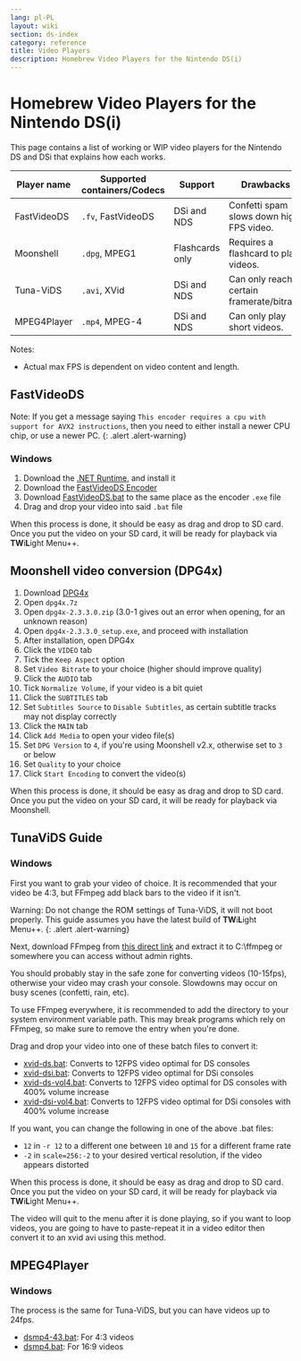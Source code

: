 ```yaml
---
lang: pl-PL
layout: wiki
section: ds-index
category: reference
title: Video Players
description: Homebrew Video Players for the Nintendo DS(i)
---
```


# Homebrew Video Players for the Nintendo DS(i)
This page contains a list of working or WIP video players for the Nintendo DS and DSi that explains how each works.

| Player name | Supported containers/Codecs | Support         | Drawbacks                                   | Max FPS |
| ----------- | --------------------------- | --------------- | ------------------------------------------- | ------- |
| FastVideoDS | `.fv`, FastVideoDS          | DSi and NDS     | Confetti spam slows down high FPS video.    | 60fps   |
| Moonshell   | `.dpg`, MPEG1               | Flashcards only | Requires a flashcard to play videos.        | 24fps   |
| Tuna-ViDS   | `.avi`, XVid                | DSi and NDS     | Can only reach a certain framerate/bitrate. | 15fps   |
| MPEG4Player | `.mp4`, MPEG-4              | DSi and NDS     | Can only play short videos.                 | 24fps   |

Notes:
- Actual max FPS is dependent on video content and length.

## FastVideoDS

Note: If you get a message saying `This encoder requires a cpu with support for AVX2 instructions`, then you need to either install a newer CPU chip, or use a newer PC.
{: .alert .alert-warning}

### Windows

1. Download the [.NET Runtime](https://dotnet.microsoft.com/en-us/download/dotnet/thank-you/runtime-6.0.12-windows-x64-installer?cid=getdotnetcore), and install it
1. Download the [FastVideoDS Encoder](https://mega.nz/file/mYwiBTZA#FX6k-9cclPig4_WutE9IueVR7NN0Kxl-mZvRXyhpQRg)
1. Download [FastVideoDS.bat](/assets/files/FastVideoDS.bat) to the same place as the encoder `.exe` file
1. Drag and drop your video into said `.bat` file

When this process is done, it should be easy as drag and drop to SD card. Once you put the video on your SD card, it will be ready for playback via **TW**i**L**ight Menu++.

## Moonshell video conversion (DPG4x)

1. Download [DPG4x](https://www.gamebrew.org/wiki/DPG4X)
1. Open `dpg4x.7z`
1. Open `dpg4x-2.3.3.0.zip` (3.0-1 gives out an error when opening, for an unknown reason)
1. Open `dpg4x-2.3.3.0_setup.exe`, and proceed with installation
1. After installation, open DPG4x
1. Click the `VIDEO` tab
1. Tick the `Keep Aspect` option
1. Set `Video Bitrate` to your choice (higher should improve quality)
1. Click the `AUDIO` tab
1. Tick `Normalize Volume`, if your video is a bit quiet
1. Click the `SUBTITLES` tab
1. Set `Subtitles Source` to `Disable Subtitles`, as certain subtitle tracks may not display correctly
1. Click the `MAIN` tab
1. Click `Add Media` to open your video file(s)
1. Set `DPG Version` to `4`, if you're using Moonshell v2.x, otherwise set to `3` or below
1. Set `Quality` to your choice
1. Click `Start Encoding` to convert the video(s)

When this process is done, it should be easy as drag and drop to SD card. Once you put the video on your SD card, it will be ready for playback via Moonshell.

## TunaViDS Guide

### Windows
First you want to grab your video of choice. It is recommended that your video be 4:3, but FFmpeg add black bars to the video if it isn't.

Warning: Do not change the ROM settings of Tuna-ViDS, it will not boot properly. This guide assumes you have the latest build of **TW**i**L**ight Menu++.
{: .alert .alert-warning}

Next, download FFmpeg from [this direct link](https://www.gyan.dev/ffmpeg/builds/ffmpeg-git-essentials.7z) and extract it to C:\ffmpeg or somewhere you can access without admin rights.

You should probably stay in the safe zone for converting videos (10-15fps), otherwise your video may crash your console. Slowdowns may occur on busy scenes (confetti, rain, etc).

To use FFmpeg everywhere, it is recommended to add the directory to your system environment variable path. This may break programs which rely on FFmpeg, so make sure to remove the entry when you're done.

Drag and drop your video into one of these batch files to convert it:
- [xvid-ds.bat](/assets/files/xvid-ds.bat): Converts to 12FPS video optimal for DS consoles
- [xvid-dsi.bat](/assets/files/xvid-dsi.bat): Converts to 12FPS video optimal for DSi consoles
- [xvid-ds-vol4.bat](/assets/files/xvid-ds-vol4.bat): Converts to 12FPS video optimal for DS consoles with 400% volume increase
- [xvid-dsi-vol4.bat](/assets/files/xvid-dsi-vol4.bat): Converts to 12FPS video optimal for DSi consoles with 400% volume increase

If you want, you can change the following in one of the above .bat files:
- `12` in `-r 12` to a different one between `10` and `15` for a different frame rate
- `-2` in `scale=256:-2` to your desired vertical resolution, if the video appears distorted

When this process is done, it should be easy as drag and drop to SD card. Once you put the video on your SD card, it will be ready for playback via **TW**i**L**ight Menu++.

The video will quit to the menu after it is done playing, so if you want to loop videos, you are going to have to paste-repeat it in a video editor then convert it to an xvid avi using this method.

## MPEG4Player

### Windows

The process is the same for Tuna-ViDS, but you can have videos up to 24fps.
- [dsmp4-43.bat](/assets/files/dsmp4.bat): For 4:3 videos
- [dsmp4.bat](/assets/files/dsmp4.bat): For 16:9 videos

